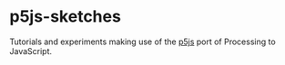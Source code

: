 # p5js-sketches

Tutorials and experiments making use of the [p5js](http://p5js.org/) port of Processing to JavaScript.
